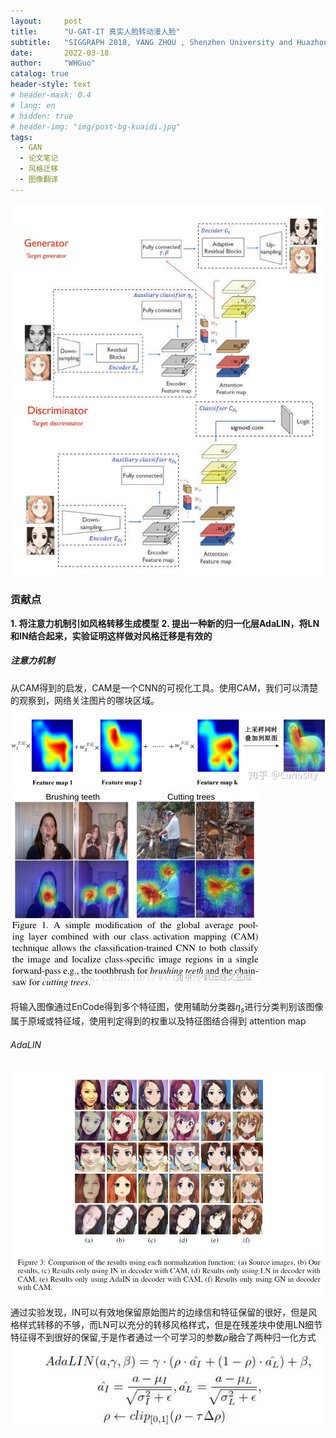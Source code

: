 ```yaml
---
layout:     post
title:      "U-GAT-IT 真实人脸转动漫人脸"
subtitle:   "SIGGRAPH 2018, YANG ZHOU , Shenzhen University and Huazhong University of Science & Technology"
date:       2022-03-18
author:     "WHGuo"
catalog: true
header-style: text
# header-mask: 0.4
# lang: en
# hidden: true
# header-img: "img/post-bg-kuaidi.jpg"
tags:
  - GAN
  - 论文笔记
  - 风格迁移
  - 图像翻译
---
```

![网络结构](/img/U_GAT_IT/Snipaste_2022-03-20_22-34-34.jpg)

### 贡献点
**1. 将注意力机制引如风格转移生成模型**
**2. 提出一种新的归一化层AdaLIN，将LN和IN结合起来，实验证明这样做对风格迁移是有效的**

##### 注意力机制
从CAM得到的启发，CAM是一个CNN的可视化工具。使用CAM，我们可以清楚的观察到，网络关注图片的哪块区域。
![CAM](/img/U_GAT_IT/v2-a0a76e2d3fa0475c39a990ae26844bee_b.jpg)
![CAM](/img/U_GAT_IT/v2-a2b7d9ca5ab237a674ec8ebb808350ed_b.jpg)

将输入图像通过EnCode得到多个特征图，使用辅助分类器$\eta_s$进行分类判别该图像属于原域或特征域，使用判定得到的权重以及特征图结合得到 attention map
###### AdaLIN
![AdaLIN](/img/U_GAT_IT/Snipaste_2022-03-21_09-52-52.jpg)

通过实验发现，IN可以有效地保留原始图片的边缘信和特征保留的很好，但是风格样式转移的不够，而LN可以充分的转移风格样式，但是在残差块中使用LN细节特征得不到很好的保留,于是作者通过一个可学习的参数$\rho$融合了两种归一化方式
![AdaLIN](/img/U_GAT_IT/Snipaste_2022-03-21_09-55-09.jpg)
